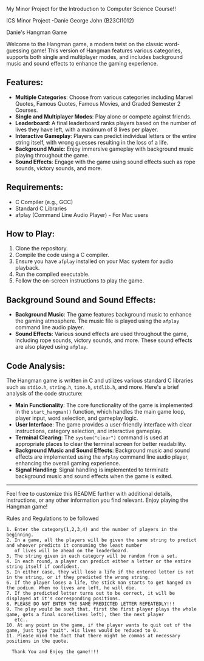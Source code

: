 My Minor Project for the Introduction to Computer Science Course!!

ICS Minor Project
   -Danie George John (B23CI1012)

Danie's Hangman Game


Welcome to the Hangman game, a modern twist on the classic word-guessing game! This version of Hangman features various categories, supports both single and multiplayer modes, and includes background music and sound effects to enhance the gaming experience.

## Features:

- **Multiple Categories**: Choose from various categories including Marvel Quotes, Famous Quotes, Famous Movies, and Graded Semester 2 Courses.
- **Single and Multiplayer Modes**: Play alone or compete against friends.
- **Leaderboard**: A final leaderboard ranks players based on the number of lives they have left, with a maximum of 8 lives per player.
- **Interactive Gameplay**: Players can predict individual letters or the entire string itself, with wrong guesses resulting in the loss of a life.
- **Background Music**: Enjoy immersive gameplay with background music playing throughout the game.
- **Sound Effects**: Engage with the game using sound effects such as rope sounds, victory sounds, and more.

## Requirements:

- C Compiler (e.g., GCC)
- Standard C Libraries
- afplay (Command Line Audio Player) - For Mac users

## How to Play:

1. Clone the repository.
2. Compile the code using a C compiler.
3. Ensure you have `afplay` installed on your Mac system for audio playback.
4. Run the compiled executable.
5. Follow the on-screen instructions to play the game.

## Background Sound and Sound Effects:

- **Background Music**: The game features background music to enhance the gaming atmosphere. The music file is played using the `afplay` command line audio player.
- **Sound Effects**: Various sound effects are used throughout the game, including rope sounds, victory sounds, and more. These sound effects are also played using `afplay`.

## Code Analysis:

The Hangman game is written in C and utilizes various standard C libraries such as `stdio.h`, `string.h`, `time.h`, `stdlib.h`, and more. Here's a brief analysis of the code structure:

- **Main Functionality**: The core functionality of the game is implemented in the `start_hangman()` function, which handles the main game loop, player input, word selection, and gameplay logic.
- **User Interface**: The game provides a user-friendly interface with clear instructions, category selection, and interactive gameplay.
- **Terminal Clearing**: The `system("clear")` command is used at appropriate places to clear the terminal screen for better readability.
- **Background Music and Sound Effects**: Background music and sound effects are implemented using the `afplay` command line audio player, enhancing the overall gaming experience.
- **Signal Handling**: Signal handling is implemented to terminate background music and sound effects when the game is exited.

---

Feel free to customize this README further with additional details, instructions, or any other information you find relevant. Enjoy playing the Hangman game!

   Rules and Regulations to be followed
    
    1. Enter the category(1,2,3,4) and the number of players in the beginning.
    2. In a game, all the players will be given the same string to predict and whoever predicts it consuming the least number
       of lives will be ahead on the leaderboard.
    3. The string given in each category will be random from a set.
    4. In each round, a player can predict either a letter or the entire string itself if confident.
    5. In either case, they will lose a life if the entered letter is not in the string, or if they predicted the wrong string.
    6. If the player loses a life, the stick man starts to get hanged on the podium. When no lives are left, he will die.
    7. If the predicted letter turns out to be correct, it will be displayed at it's corresponding positions.
    8. PLEASE DO NOT ENTER THE SAME PREDICTED LETTER REPEATEDLY!!! 
    9. The play would be such that, first the first player plays the whole game, gets a final score(lives left), then the next player
       etc..
    10. At any point in the game, if the player wants to quit out of the game, just type "quit". His lives would be reduced to 0.
    11. Please mind the fact that there might be commas at necessary positions in the quote.

      Thank You and Enjoy the game!!!! 
